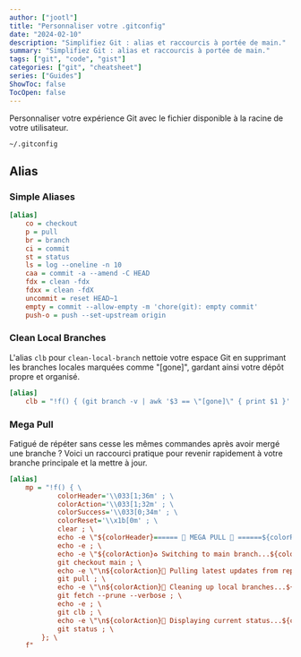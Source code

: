 ```yaml
---
author: ["jootl"]
title: "Personnaliser votre .gitconfig"
date: "2024-02-10"
description: "Simplifiez Git : alias et raccourcis à portée de main."
summary: "Simplifiez Git : alias et raccourcis à portée de main."
tags: ["git", "code", "gist"]
categories: ["git", "cheatsheet"]
series: ["Guides"]
ShowToc: false
TocOpen: false
---
```


Personnaliser votre expérience Git avec le fichier disponible à la racine de votre utilisateur.

```
~/.gitconfig
```

## Alias

### Simple Aliases

```ini
[alias]
	co = checkout
	p = pull
	br = branch
	ci = commit
	st = status
	ls = log --oneline -n 10
	caa = commit -a --amend -C HEAD
	fdx = clean -fdx
	fdxx = clean -fdX
	uncommit = reset HEAD~1
	empty = commit --allow-empty -m 'chore(git): empty commit'
	push-o = push --set-upstream origin
```

### Clean Local Branches

L'alias `clb` pour `clean-local-branch` nettoie votre espace Git en supprimant les branches locales marquées comme "[gone]", gardant ainsi votre dépôt propre et organisé.

```ini
[alias]
	clb = "!f() { (git branch -v | awk '$3 == \"[gone]\" { print $1 }' | xargs git branch -D) }; f"
```

### Mega Pull

Fatigué de répéter sans cesse les mêmes commandes après avoir mergé une branche ? Voici un raccourci pratique pour revenir rapidement à votre branche principale et la mettre à jour.

```ini
[alias]
	mp = "!f() { \
			colorHeader='\\033[1;36m' ; \
			colorAction='\\033[1;32m' ; \
			colorSuccess='\\033[0;34m' ; \
			colorReset='\\x1b[0m' ; \
			clear ; \
			echo -e \"${colorHeader}====== 🚀 MEGA PULL 🚀 ======${colorReset}\" ; \
			echo -e ; \
			echo -e \"${colorAction}♻️ Switching to main branch...${colorReset}\" ; \
			git checkout main ; \
			echo -e \"\n${colorAction}📩 Pulling latest updates from repository...${colorReset}\" ; \
			git pull ; \
			echo -e \"\n${colorAction}🧹 Cleaning up local branches...${colorReset}\" ; \
			git fetch --prune --verbose ; \
			echo -e ; \
			git clb ; \
			echo -e \"\n${colorAction}🔎 Displaying current status...${colorReset}\" ; \
			git status ; \
		}; \
	f"
```
